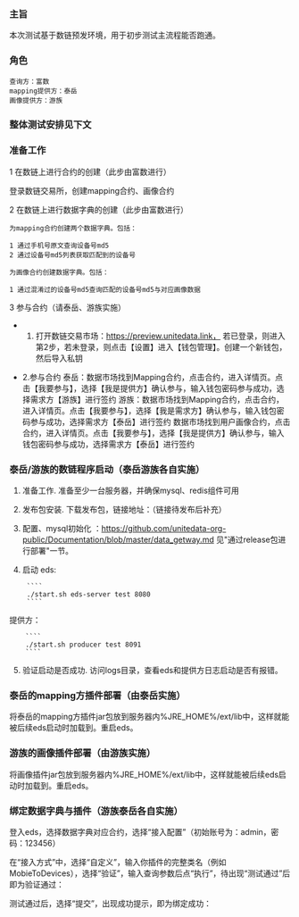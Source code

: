 ### 主旨

本次测试基于数链预发环境，用于初步测试主流程能否跑通。

### 角色


    查询方：富数
    mapping提供方：泰岳
    画像提供方：游族

### 整体测试安排见下文


### 准备工作

1 在数链上进行合约的创建（此步由富数进行）

登录数链交易所，创建mapping合约、画像合约

2 在数链上进行数据字典的创建（此步由富数进行）

    为mapping合约创建两个数据字典。包括：
    
    1 通过手机号原文查询设备号md5 
    2 通过设备号md5列表获取匹配到的设备号
    
    为画像合约创建数据字典。包括：
    
    1 通过混淆过的设备号md5查询匹配的设备号md5与对应画像数据

3 参与合约（请泰岳、游族实施） 

*  1. 打开数链交易市场：https://preview.unitedata.link，  若已登录，则进入第2步，若未登录，则点击【设置】进入【钱包管理】。创建一个新钱包，然后导入私钥

* 2.参与合约
 泰岳：数据市场找到Mapping合约，点击合约，进入详情页。点击【我要参与】，选择【我是提供方】确认参与，输入钱包密码参与成功，选择需求方【游族】进行签约
 游族：数据市场找到Mapping合约，点击合约，进入详情页。点击【我要参与】，选择【我是需求方】确认参与，输入钱包密码参与成功，选择需求方【泰岳】进行签约
       数据市场找到用户画像合约，点击合约，进入详情页。点击【我要参与】，选择【我是提供方】确认参与，输入钱包密码参与成功，选择需求方【泰岳】进行签约
     
     
### 泰岳/游族的数链程序启动（泰岳游族各自实施）

1. 准备工作. 准备至少一台服务器，并确保mysql、redis组件可用
2. 发布包安装. 下载发布包，链接地址：（链接待发布后补充）
3. 配置、mysql初始化 ：https://github.com/unitedata-org-public/Documentation/blob/master/data_getway.md 见"通过release包进行部署"一节。
4. 启动
eds:
		
		````
	    ./start.sh eds-server test 8080
		````
提供方：
		
		````
	    ./start.sh producer test 8091
		````

5. 验证启动是否成功. 访问logs目录，查看eds和提供方日志启动是否有报错。



### 泰岳的mapping方插件部署（由泰岳实施）

将泰岳的mapping方插件jar包放到服务器内%JRE_HOME%/ext/lib中，这样就能被后续eds启动时加载到。重启eds。

### 游族的画像插件部署（由游族实施）

将画像插件jar包放到服务器内%JRE_HOME%/ext/lib中，这样就能被后续eds启动时加载到。重启eds。

### 绑定数据字典与插件（游族泰岳各自实施）


登入eds，选择数据字典对应合约，选择“接入配置”（初始账号为：admin，密码：123456）


在“接入方式”中，选择“自定义”，输入你插件的完整类名（例如MobieToDevices），选择“验证”，输入查询参数后点“执行”，待出现“测试通过”后即为验证通过：


测试通过后，选择“提交”，出现成功提示，即为绑定成功：























